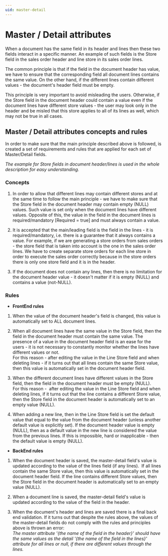 ```yaml
---
uid: master-detail
---
```


# Master / Detail attributes

When a document has the same field in its header and lines then these two fields interact in a specific manner. An example of such fields is the Store field in the sales order header and line store in its sales order lines.

The common principle is that if the field in the document header has value, we have to ensure that the corresponding field all document lines contains the same value. On the other hand, if the different lines contain different values - the document's header field must be empty.

This principle is very important to avoid misleading the users. Otherwise, if the Store field in the document header could contain a value even if the document lines have different store values - the user may look only in the header and be misled that this store applies to all of its lines as well, which may not be true in all cases.

## Master / Detail attributes concepts and rules

In order to make sure that the main principle described above is followed, is created a set of requirements and rules that are applied for each set of Master/Detail fields. 

*The example for Store fields in document header/lines is used in the whole description for easy understanding.*

### Concepts

1. In order to allow that different lines may contain different stores and at the same time to follow the main principle - we have to make sure that the Store field in the document header may contain empty (NULL) values. Such value is set only when the document lines have different values. Opposite of this, the value in the field in the document lines is required/mandatory [Required = true] and must always contain a value.

2. It is accepted that the main/leading field is the field in the lines - it is required/mandatory, i.e. there is a guarantee that it always contains a value. For example, if we are generating a store orders from sales orders - the store field that is taken into account is the one in the sales order lines. We have to create separate store orders for each line store in order to execute the sales order correctly because in the store orders there is only one store field and it is in the header.

3. If the document does not contain any lines, then there is no limitation for the document header value - it doesn't matter if it is empty (NULL) and contains a value (not-NULL).

### Rules

- **FrontEnd rules**
1. When the value of the document header's field is changed, this value is automatically set to ALL document lines.

2. When all document lines have the same value in the Store field, then the field in the document header must contain the same value. The presence of a value in the document header field is an ease for the users - it is not necessary to constantly monitor whether the lines have different values or not.
<br/>For this reason - after editing the value in the Line Store field and when deleting lines - if it turns out that all lines contain the same Store value, then this value is automatically set in the document header field.

3. When the different document lines have different values in the Store field, then the field in the document header must be empty (NULL).
<br/>For this reason -  after editing the value in the Line Store field and when deleting lines, if it turns out that the line contains a different Store value, then the Store field in the document header is automatically set to an empty value (NULL).

4. When adding a new line, then in the Line Store field is set the default value that equal to the value from the document header (unless another default value is explicitly set). If the document header value is empty (NULL), then as a default value in the new line is considered the value from the previous lines. If this is impossible, hard or inapplicable - then the default value is empty (NULL).


- **BackEnd rules**
1. When the document header is saved, the master-detail field's value is updated according to the value of the lines field (if any lines). 
If all lines contain the same Store value, then this value is automatically set in the document header field.
If the line contains different Store values, then the Store field in the document header is automatically set to an empty value (NULL).

2. When а document line is saved, the master-detail field's value is updated according to the value of the field in the header. 

3. When the document's header and lines are saved there is a final back end validation. If it turns out that despite the rules above, the values of the master-detail fields do not comply with the rules and principles above is thrown an error:
<br/>*The master attribute '{the name of the field in the header}' should have the same values as the detail '{the name of the field in the lines}' attribute for all lines or null, if there are different values through the lines.*
